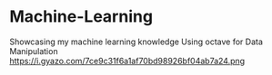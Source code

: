 # Machine-Learning
Showcasing my machine learning knowledge
Using octave for Data Manipulation
<img> https://i.gyazo.com/7ce9c31f6a1af70bd98926bf04ab7a24.png </img>
